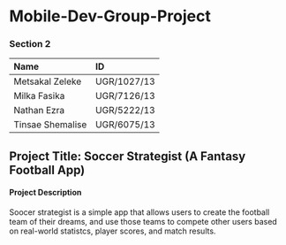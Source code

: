 # Mobile-Dev-Group-Project
### Section 2

| Name              | ID           |
|:------------------|:-------------|
| Metsakal Zeleke   | UGR/1027/13  |
| Milka Fasika      | UGR/7126/13  |
| Nathan Ezra       | UGR/5222/13  |
| Tinsae Shemalise  | UGR/6075/13  |

## Project Title: Soccer Strategist (A Fantasy Football App)

#### Project Description
  Soocer strategist is a simple app that allows users to create the football team of their dreams, and use those teams to compete other users based on real-world statistcs, player scores, and match results.
